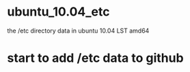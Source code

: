ubuntu_10.04_etc
================

the /etc directory data in ubuntu 10.04 LST amd64

# start to add /etc data to github
